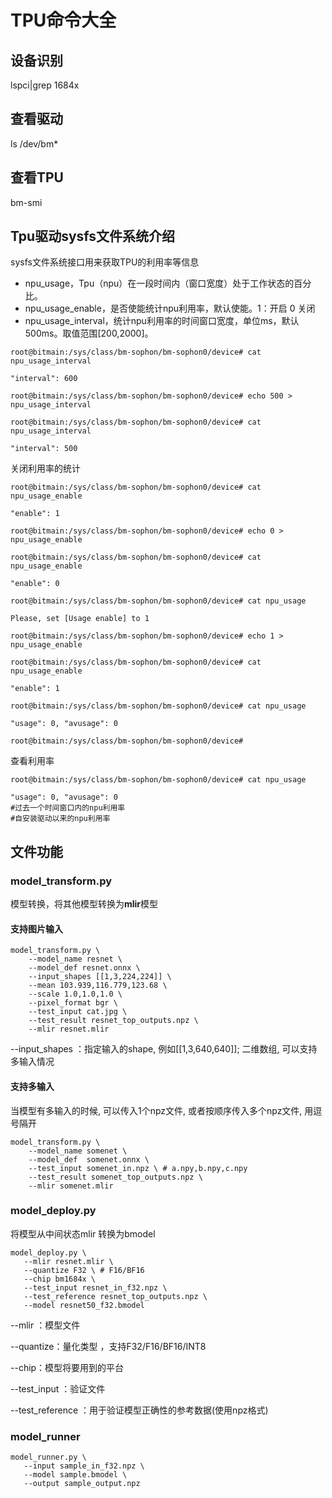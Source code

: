 # **TPU命令大全**

## 设备识别

lspci|grep 1684x

## 查看驱动

 ls /dev/bm*

## 查看TPU

bm-smi

## Tpu驱动sysfs文件系统介绍

sysfs文件系统接口用来获取TPU的利用率等信息

- npu_usage，Tpu（npu）在一段时间内（窗口宽度）处于工作状态的百分比。
- npu_usage_enable，是否使能统计npu利用率，默认使能。1：开启   0  关闭
- npu_usage_interval，统计npu利用率的时间窗口宽度，单位ms，默认500ms。取值范围[200,2000]。

```
root@bitmain:/sys/class/bm-sophon/bm-sophon0/device# cat npu_usage_interval

"interval": 600

root@bitmain:/sys/class/bm-sophon/bm-sophon0/device# echo 500 > npu_usage_interval

root@bitmain:/sys/class/bm-sophon/bm-sophon0/device# cat npu_usage_interval

"interval": 500
```

关闭利用率的统计

```
root@bitmain:/sys/class/bm-sophon/bm-sophon0/device# cat npu_usage_enable

"enable": 1

root@bitmain:/sys/class/bm-sophon/bm-sophon0/device# echo 0 > npu_usage_enable

root@bitmain:/sys/class/bm-sophon/bm-sophon0/device# cat npu_usage_enable

"enable": 0

root@bitmain:/sys/class/bm-sophon/bm-sophon0/device# cat npu_usage

Please, set [Usage enable] to 1

root@bitmain:/sys/class/bm-sophon/bm-sophon0/device# echo 1 > npu_usage_enable

root@bitmain:/sys/class/bm-sophon/bm-sophon0/device# cat npu_usage_enable

"enable": 1

root@bitmain:/sys/class/bm-sophon/bm-sophon0/device# cat npu_usage

"usage": 0, "avusage": 0

root@bitmain:/sys/class/bm-sophon/bm-sophon0/device#
```

查看利用率

```
root@bitmain:/sys/class/bm-sophon/bm-sophon0/device# cat npu_usage

"usage": 0, "avusage": 0
#过去一个时间窗口内的npu利用率
#自安装驱动以来的npu利用率
```

## 文件功能

### model_transform.py

模型转换，将其他模型转换为**mlir**模型

#### 支持图片输入

```
model_transform.py \
    --model_name resnet \
    --model_def resnet.onnx \
    --input_shapes [[1,3,224,224]] \  
    --mean 103.939,116.779,123.68 \
    --scale 1.0,1.0,1.0 \
    --pixel_format bgr \
    --test_input cat.jpg \
    --test_result resnet_top_outputs.npz \
    --mlir resnet.mlir
```

--input_shapes ：指定输入的shape, 例如[[1,3,640,640]]; 二维数组, 可以支持多输入情况

#### 支持多输入

当模型有多输入的时候, 可以传入1个npz文件, 或者按顺序传入多个npz文件, 用逗号隔开

```
model_transform.py \
    --model_name somenet \
    --model_def  somenet.onnx \
    --test_input somenet_in.npz \ # a.npy,b.npy,c.npy
    --test_result somenet_top_outputs.npz \
    --mlir somenet.mlir
```

### **model_deploy.py**

将模型从中间状态mlir 转换为bmodel

```
model_deploy.py \
   --mlir resnet.mlir \  
   --quantize F32 \ # F16/BF16
   --chip bm1684x \
   --test_input resnet_in_f32.npz \
   --test_reference resnet_top_outputs.npz \
   --model resnet50_f32.bmodel
```

--mlir ：模型文件

--quantize：量化类型 ，支持F32/F16/BF16/INT8

--chip：模型将要用到的平台

--test_input ：验证文件

 --test_reference ：用于验证模型正确性的参考数据(使用npz格式)

### model_runner

```
model_runner.py \
   --input sample_in_f32.npz \
   --model sample.bmodel \
   --output sample_output.npz
```


